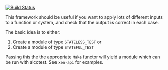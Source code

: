 [![Build Status](https://travis-ci.org/xapi-project/xapi-test-utils.svg?branch=master)](https://travis-ci.org/xapi-project/xapi-test-utils)

This framework should be useful if you want to apply lots of different
inputs to a function or system, and check that the output is correct in
each case.

The basic idea is to either:

1. Create a module of type `STATELESS_TEST` or
2. Create a module of type `STATEFUL_TEST`

Passing this the the appropriate `Make` functor will yield a module which can be run with alcotest. See `xen-api` for examples.

